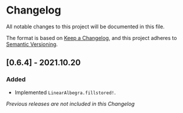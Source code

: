 # Changelog
All notable changes to this project will be documented in this file.

The format is based on [Keep a Changelog](https://keepachangelog.com/en/1.0.0/),
and this project adheres to [Semantic Versioning](https://semver.org/spec/v2.0.0.html).


## [0.6.4] - 2021.10.20

### Added
- Implemented `LinearAlbegra.fillstored!`.


*Previous releases are not included in this Changelog*
